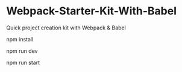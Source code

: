 # Webpack-Starter-Kit-With-Babel
Quick project creation kit with Webpack &amp; Babel 

npm install

npm run dev

npm run start
